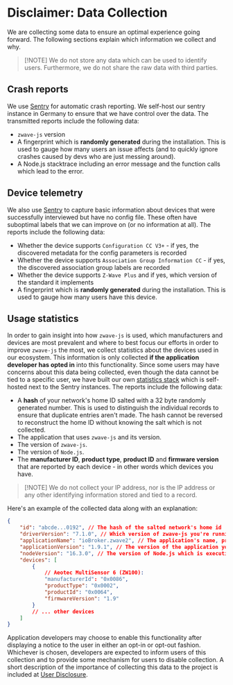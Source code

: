 # Disclaimer: Data Collection

We are collecting some data to ensure an optimal experience going forward. The following sections explain which information we collect and why.

> [!NOTE] We do not store any data which can be used to identify users. Furthermore, we do not share the raw data with third parties.

## Crash reports

We use [Sentry](https://sentry.io) for automatic crash reporting. We self-host our sentry instance in Germany to ensure that we have control over the data. The transmitted reports include the following data:

-   `zwave-js` version
-   A fingerprint which is **randomly generated** during the installation. This is used to gauge how many users an issue affects (and to quickly ignore crashes caused by devs who are just messing around).
-   A Node.js stacktrace including an error message and the function calls which lead to the error.

## Device telemetry

We also use [Sentry](https://sentry.io) to capture basic information about devices that were successfully interviewed but have no config file. These often have suboptimal labels that we can improve on (or no information at all). The reports include the following data:

-   Whether the device supports `Configuration CC V3+` - if yes, the discovered metadata for the config parameters is recorded
-   Whether the device supports `Association Group Information CC` - if yes, the discovered association group labels are recorded
-   Whether the device supports `Z-Wave Plus` and if yes, which version of the standard it implements
-   A fingerprint which is **randomly generated** during the installation. This is used to gauge how many users have this device.

## Usage statistics

In order to gain insight into how `zwave-js` is used, which manufacturers and devices are most prevalent and where to best focus our efforts in order to improve `zwave-js` the most, we collect statistics about the devices used in our ecosystem. This information is only collected **if the application developer has opted in** into this functionality. Since some users may have concerns about this data being collected, even though the data cannot be tied to a specific user, we have built our own [statistics stack](https://github.com/zwave-js/statistics-server) which is self-hosted next to the Sentry instances. The reports include the following data:

-   A **hash** of your network's home ID salted with a 32 byte randomly generated number. This is used to distinguish the individual records to ensure that duplicate entries aren't made. The hash cannot be reversed to reconstruct the home ID without knowing the salt which is not collected.
-   The application that uses `zwave-js` and its version.
-   The version of `zwave-js`.
-   The version of `Node.js`.
-   The **manufacturer ID**, **product type**, **product ID** and **firmware version** that are reported by each device - in other words which devices you have.

> [!NOTE] We do not collect your IP address, nor is the IP address or any other identifying information stored and tied to a record.

Here's an example of the collected data along with an explanation:

```json
{
	"id": "abcde...0192", // The hash of the salted network's home id
	"driverVersion": "7.1.0", // Which version of zwave-js you're running
	"applicationName": "ioBroker.zwave2", // The application's name, provided by the application
	"applicationVersion": "1.9.1", // The version of the application you're using
	"nodeVersion": "16.3.0", // The version of Node.js which is executing the application
	"devices": [
		{
			// Aeotec MultiSensor 6 (ZW100):
			"manufacturerId": "0x0086",
			"productType": "0x0002",
			"productId": "0x0064",
			"firmwareVersion": "1.9"
		}
		// ... other devices
	]
}
```

Application developers may choose to enable this functionality after displaying a notice to the user in either an opt-in or opt-out fashion. Whichever is chosen, developers are expected to inform users of this collection and to provide some mechanism for users to disable collection. A short description of the importance of collecting this data to the project is included at [User Disclosure](data-collection/user-disclosure.md).
